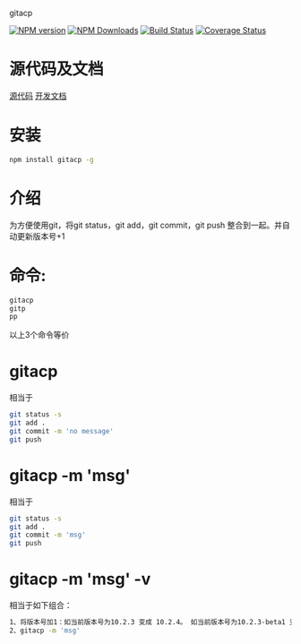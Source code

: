 gitacp


[![NPM version][npm-image]][npm-url]
[![NPM Downloads][downloads-image]][npm-url]
[![Build Status](https://travis-ci.org/heifade/gitacp.svg?branch=master)](https://travis-ci.org/heifade/gitacp)
[![Coverage Status](https://coveralls.io/repos/github/heifade/gitacp/badge.svg?branch=master)](https://coveralls.io/github/heifade/gitacp?branch=master)

[npm-image]: https://img.shields.io/npm/v/gitacp.svg?style=flat-square
[npm-url]: https://npmjs.org/package/gitacp
[downloads-image]: https://img.shields.io/npm/dm/gitacp.svg

# 源代码及文档
[源代码](https://github.com/heifade/gitacp)
[开发文档](https://heifade.github.io/gitacp/)

# 安装
```bash
npm install gitacp -g
```

# 介绍
为方便使用git，将git status，git add，git commit，git push 整合到一起。并自动更新版本号+1

# 命令:
```bash
gitacp
gitp
pp
```
以上3个命令等价

# gitacp
相当于
```bash
git status -s
git add .
git commit -m 'no message'
git push
```

# gitacp -m 'msg'
相当于
```bash
git status -s
git add .
git commit -m 'msg'
git push
```

# gitacp -m 'msg' -v
相当于如下组合：
```bash
1、将版本号加1：如当前版本号为10.2.3 变成 10.2.4。 如当前版本号为10.2.3-beta1 变成 10.2.3-beta2
2、gitacp -m 'msg'
```